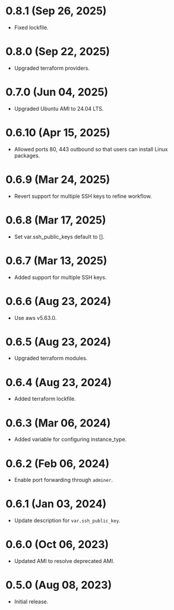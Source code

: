 # 0.8.1 (Sep 26, 2025)
* Fixed lockfile.

# 0.8.0 (Sep 22, 2025)
* Upgraded terraform providers.

# 0.7.0 (Jun 04, 2025)
* Upgraded Ubuntu AMI to 24.04 LTS.

# 0.6.10 (Apr 15, 2025)
* Allowed ports 80, 443 outbound so that users can install Linux packages.

# 0.6.9 (Mar 24, 2025)
* Revert support for multiple SSH keys to refine workflow. 

# 0.6.8 (Mar 17, 2025)
* Set var.ssh_public_keys default to [].

# 0.6.7 (Mar 13, 2025)
* Added support for multiple SSH keys.

# 0.6.6 (Aug 23, 2024)
* Use aws v5.63.0.

# 0.6.5 (Aug 23, 2024)
* Upgraded terraform modules.

# 0.6.4 (Aug 23, 2024)
* Added terraform lockfile.

# 0.6.3 (Mar 06, 2024)
* Added variable for configuring instance_type.

# 0.6.2 (Feb 06, 2024)
* Enable port forwarding through `adminer`.

# 0.6.1 (Jan 03, 2024)
* Update description for `var.ssh_public_key`.

# 0.6.0 (Oct 06, 2023)
* Updated AMI to resolve deprecated AMI.

# 0.5.0 (Aug 08, 2023)
* Initial release.
